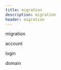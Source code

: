 ```yaml
---
title: migration
description: migration
header: migration
---
```


migration 

account

login

domain

